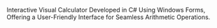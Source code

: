 Interactive Visual Calculator Developed in C# Using Windows Forms, Offering a User-Friendly Interface for Seamless Arithmetic Operations.
